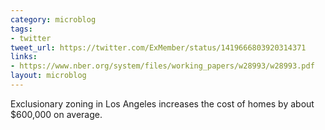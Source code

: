 ```yaml
---
category: microblog
tags:
- twitter
tweet_url: https://twitter.com/ExMember/status/1419666803920314371
links:
- https://www.nber.org/system/files/working_papers/w28993/w28993.pdf
layout: microblog
---
```

Exclusionary zoning in Los Angeles increases the cost of homes by about $600,000 on average.
